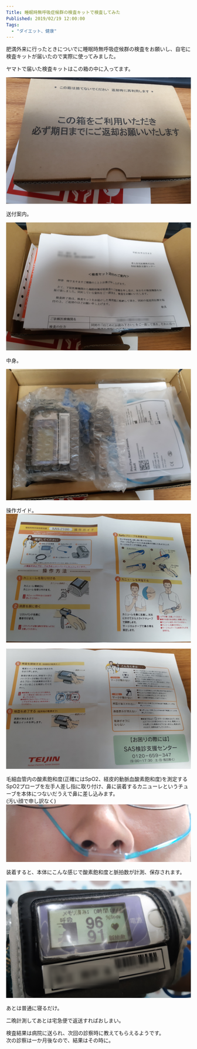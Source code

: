 ```yaml
---
Title: 睡眠時無呼吸症候群の検査キットで検査してみた
Published: 2019/02/19 12:00:00
Tags:
  - "ダイエット、健康"
---
```

肥満外来に行ったときについでに睡眠時無呼吸症候群の検査をお願いし、自宅に検査キットが届いたので実際に使ってみました。  



ヤマトで届いた検査キットはこの箱の中に入ってます。  

![](20190217203707.png) 

送付案内。  

![](20190217203806.png) 

中身。  

![](20190217203902.png) 

操作ガイド。  
![](20190217204344.png) 

![](20190217204408.png) 

毛細血管内の酸素飽和度(正確にはSpO2、経皮的動脈血酸素飽和度)を測定するSpO2プローブを左手人差し指に取り付け、鼻に装着するカニューレというチューブを本体につないだうえで鼻に差し込みます。  
(汚い顔で申し訳なく)  
![](20190217204449.png) 


装着すると、本体にこんな感じで酸素飽和度と脈拍数が計測、保存されます。  

![](20190217205239.png) 

あとは普通に寝るだけ。  

二晩計測してあとは宅急便で返送すればおしまい。  

検査結果は病院に送られ、次回の診察時に教えてもらえるようです。  
次の診察は一か月後なので、結果はその時に。  

